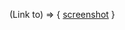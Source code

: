 (Link to) => { [screenshot](https://drive.google.com/file/d/13Ibc8hwFsff37wDMKY333tiOMf6dczsH/view?usp=sharing) }
